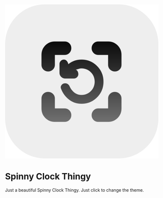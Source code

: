 ![Logo](https://raw.githubusercontent.com/AkshDZN/Spinny-Clock-Thingy/1ee727ee425c7b31472f0d3231ad9d3ec39de2b3/favicon.svg)
# Spinny Clock Thingy

Just a beautiful Spinny Clock Thingy. Just click to change the theme.
